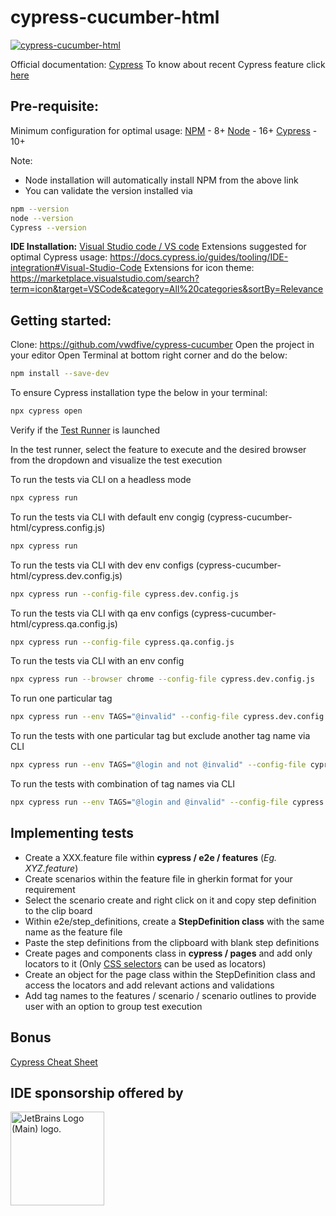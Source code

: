 # cypress-cucumber-html

[![cypress-cucumber-html](https://img.shields.io/endpoint?url=https://cloud.cypress.io/badge/detailed/d1dmex&style=flat&logo=cypress)](https://cloud.cypress.io/projects/d1dmex/runs)

Official documentation: [Cypress](https://docs.cypress.io)
To know about recent Cypress feature click [here](https://www.cypress.io/features/)

## Pre-requisite:

Minimum configuration for optimal usage:
[NPM](https://www.npmjs.com) -  8+
[Node](https://nodejs.org/en/download/) - 16+
[Cypress](https://github.com/cypress-io/cypress/releases) - 10+

Note: 
- Node installation will automatically install NPM from the above link
- You can validate the version installed via
```bash 
npm --version
node --version
Cypress --version
```

**IDE Installation:** [Visual Studio code / VS code](https://code.visualstudio.com)
Extensions suggested for optimal Cypress usage: https://docs.cypress.io/guides/tooling/IDE-integration#Visual-Studio-Code
Extensions for icon theme: https://marketplace.visualstudio.com/search?term=icon&target=VSCode&category=All%20categories&sortBy=Relevance

## Getting started:

Clone: https://github.com/vwdfive/cypress-cucumber
Open the project in your editor
Open Terminal at bottom right corner and do the below:
```bash 
npm install --save-dev
```
To ensure Cypress installation type the below in your terminal:
```bash 
npx cypress open
```
Verify if the [Test Runner](https://docs.cypress.io/guides/core-concepts/test-runner#Overview) is launched

In the test runner, select the feature to execute and the desired browser from the dropdown and visualize the test execution

To run the tests via CLI on a headless mode
```bash 
npx cypress run
```

To run the tests via CLI with default env congig (cypress-cucumber-html/cypress.config.js)
```bash 
npx cypress run
```

To run the tests via CLI with dev env configs (cypress-cucumber-html/cypress.dev.config.js)
```bash 
npx cypress run --config-file cypress.dev.config.js
```

To run the tests via CLI with qa env configs (cypress-cucumber-html/cypress.qa.config.js)
```bash 
npx cypress run --config-file cypress.qa.config.js
```

To run the tests via CLI with an env config
```bash 
npx cypress run --browser chrome --config-file cypress.dev.config.js
```

To run one particular tag
```bash 
npx cypress run --env TAGS="@invalid" --config-file cypress.dev.config.js
```

To run the tests with one particular tag but exclude another tag name via CLI
```bash 
npx cypress run --env TAGS="@login and not @invalid" --config-file cypress.dev.config.js
```

To run the tests with combination of tag names via CLI
```bash 
npx cypress run --env TAGS="@login and @invalid" --config-file cypress.dev.config.js
```


## Implementing tests

- Create a XXX.feature file within **cypress / e2e / features** (*Eg. XYZ.feature*)
- Create scenarios within the feature file in gherkin format for your requirement 
- Select the scenario create and right click on it and copy step definition to the clip board
- Within e2e/step_definitions, create a **StepDefinition class** with the same name as the feature file
- Paste the step definitions from the clipboard with blank step definitions
- Create pages and components class in **cypress / pages** and add only locators to it (Only [CSS selectors](https://saucelabs.com/resources/articles/selenium-tips-css-selectors) can be used as locators)
- Create an object for the page class within the StepDefinition class and access the locators and add relevant actions and validations 
- Add tag names to the features / scenario / scenario outlines to provide user with an option to group test execution

## Bonus
[Cypress Cheat Sheet](https://chercher.tech/cypress-io/cheat-sheet-cypress-io)

## IDE sponsorship offered by
<a href="https://jb.gg/OpenSourceSupport">
<img src="https://resources.jetbrains.com/storage/products/company/brand/logos/jb_beam.png" alt="JetBrains Logo (Main) logo." style="width:150px;" />  </a>
